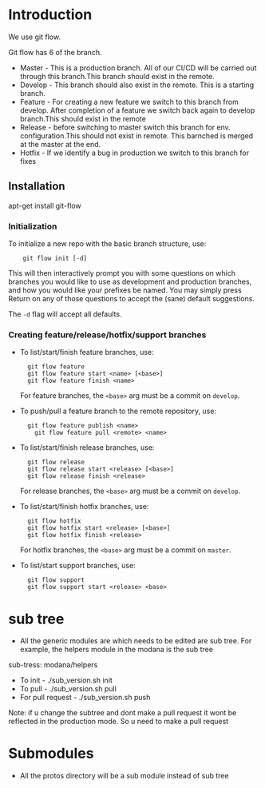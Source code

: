 # Introduction

We use git flow.

Git flow has 6 of the branch.
* Master - This is a production branch. All of our CI/CD will be carried
out through this branch.This branch should  exist in the remote.
* Develop - This branch should also exist in the remote. This is a starting branch.
* Feature - For creating a new feature we switch to this branch from develop. After completion of a feature
we switch back again to develop branch.This should exist in the remote
* Release - before switching to master switch this branch for env. configuration.This should not exist
in remote. This barnched is merged at the master at the end.
* Hotfix -  If we identify a bug in production we switch to this branch for fixes

## Installation

apt-get install git-flow


### Initialization

To initialize a new repo with the basic branch structure, use:

		git flow init [-d]

This will then interactively prompt you with some questions on which branches
you would like to use as development and production branches, and how you
would like your prefixes be named. You may simply press Return on any of
those questions to accept the (sane) default suggestions.

The ``-d`` flag will accept all defaults.


### Creating feature/release/hotfix/support branches

* To list/start/finish feature branches, use:

  		git flow feature
  		git flow feature start <name> [<base>]
  		git flow feature finish <name>

  For feature branches, the `<base>` arg must be a commit on `develop`.

* To push/pull a feature branch to the remote repository, use:

  		git flow feature publish <name>
		  git flow feature pull <remote> <name>

* To list/start/finish release branches, use:

  		git flow release
  		git flow release start <release> [<base>]
  		git flow release finish <release>

  For release branches, the `<base>` arg must be a commit on `develop`.

* To list/start/finish hotfix branches, use:

  		git flow hotfix
  		git flow hotfix start <release> [<base>]
  		git flow hotfix finish <release>

  For hotfix branches, the `<base>` arg must be a commit on `master`.

* To list/start support branches, use:

  		git flow support
  		git flow support start <release> <base>


# sub tree

* All the  generic modules are which needs to be edited are sub tree.
  For example, the helpers module in the modana is the sub tree

sub-tress: modana/helpers
* To init - ./sub_version.sh init
* To pull - ./sub_version.sh pull
* For pull request - ./sub_version.sh push

Note: if u change the subtree and dont make a pull request it wont be reflected in the production mode.
So u need to make a pull request

# Submodules

* All the protos directory will be a sub module instead of sub tree



